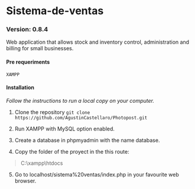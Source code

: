 # Sistema-de-ventas
### Version: 0.8.4
Web application that allows stock and inventory control, administration and billing for small businesses.

#### Pre requeriments
    XAMPP

#### Installation
*Follow the instructions to run a local copy on your computer.*

1) Clone the repository
`git clone https://github.com/AgustinCastellaro/Photopost.git`

2) Run XAMPP with MySQL option enabled.

3) Create a database in phpmyadmin with the name database.

4) Copy the folder of the proyect in the this route:
> C:\xampp\htdocs

5) Go to localhost/sistema%20ventas/index.php in your favourite web browser.
